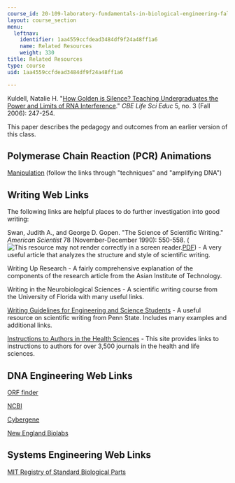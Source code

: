 ```yaml
---
course_id: 20-109-laboratory-fundamentals-in-biological-engineering-fall-2007
layout: course_section
menu:
  leftnav:
    identifier: 1aa4559ccfdead3484df9f24a48ff1a6
    name: Related Resources
    weight: 330
title: Related Resources
type: course
uid: 1aa4559ccfdead3484df9f24a48ff1a6

---
```


Kuldell, Natalie H. "[How Golden is Silence? Teaching Undergraduates the Power and Limits of RNA Interference](http://www.pubmedcentral.nih.gov/articlerender.fcgi?artid=1618687)." _CBE Life Sci Educ_ 5, no. 3 (Fall 2006): 247-254.

This paper describes the pedagogy and outcomes from an earlier version of this class.

Polymerase Chain Reaction (PCR) Animations
------------------------------------------

[Manipulation](http://www.dnai.org/b/index.html) (follow the links through "techniques" and "amplifying DNA")

Writing Web Links
-----------------

The following links are helpful places to do further investigation into good writing:

Swan, Judith A., and George D. Gopen. "The Science of Scientific Writing." _American Scientist_ 78 (November-December 1990): 550-558. (![This resource may not render correctly in a screen reader.](/images/inacessible.gif)[PDF](https://cseweb.ucsd.edu/~swanson/papers/science-of-writing.pdf)) - A very useful article that analyzes the structure and style of scientific writing.

Writing Up Research - A fairly comprehensive explanation of the components of the research article from the Asian Institute of Technology.

Writing in the Neurobiological Sciences - A scientific writing course from the University of Florida with many useful links.

[Writing Guidelines for Engineering and Science Students](http://www.writing.engr.psu.edu/) - A useful resource on scientific writing from Penn State. Includes many examples and additional links.

[Instructions to Authors in the Health Sciences](http://mulford.utoledo.edu/instr/) - This site provides links to instructions to authors for over 3,500 journals in the health and life sciences.

DNA Engineering Web Links
-------------------------

[ORF finder](http://www.ncbi.nlm.nih.gov/gorf/gorf.html)

[NCBI](http://www.ncbi.nlm.nih.gov/)

[Cybergene](http://www.cybergene.se/)

[New England Biolabs](https://www.neb.com/)

Systems Engineering Web Links
-----------------------------

[MIT Registry of Standard Biological Parts](http://parts.igem.org/Main_Page)